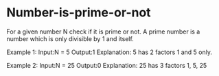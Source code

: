 # Number-is-prime-or-not

For a given number N check if it is prime or not. A prime number is a number which is only divisible by 1 and itself.

Example 1:
Input:N = 5
Output:1
Explanation:
5 has 2 factors 1 and 5 only.

Example 2:
Input:N = 25
Output:0
Explanation:
25 has 3 factors 1, 5, 25
